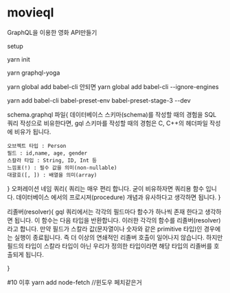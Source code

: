 # movieql

GraphQL을 이용한 영화 API만들기

setup

yarn init

yarn graphql-yoga

yarn global add babel-cli 안되면
yarn global add babel-cli --ignore-engines

yarn add babel-cli babel-preset-env babel-preset-stage-3 --dev

schema.graphql 파일{
데이터베이스 스키마(schema)를 작성할 때의 경험을 SQL 쿼리 작성으로 비유한다면, gql 스키마를 작성할 때의 경험은 C, C++의 헤더파일 작성에 비유가 됩니다.

    오브젝트 타입 : Person
    필드 : id,name, age, gender
    스칼라 타입 : String, ID, Int 등
    느낌표(!) : 필수 값을 의미(non-nullable)
    대괄호([, ]) : 배열을 의미(array)

}
오퍼레이션 네임 쿼리{
쿼리는 매우 편리 합니다. 굳이 비유하자면 쿼리용 함수 입니다. 데이터베이스 에서의 프로시져(procedure) 개념과 유사하다고 생각하면 됩니다.
}

리졸버(resolver){
gql 쿼리에서는 각각의 필드마다 함수가 하나씩 존재 한다고 생각하면 됩니다. 이 함수는 다음 타입을 반환합니다. 이러한 각각의 함수를 리졸버(resolver)라고 합니다. 만약 필드가 스칼라 값(문자열이나 숫자와 같은 primitive 타입)인 경우에는 실행이 종료됩니다. 즉 더 이상의 연쇄적인 리졸버 호출이 일어나지 않습니다. 하지만 필드의 타입이 스칼라 타입이 아닌 우리가 정의한 타입이라면 해당 타입의 리졸버를 호출되게 됩니다.

}

#10 이후
yarn add node-fetch //윈도우 페치같은거
